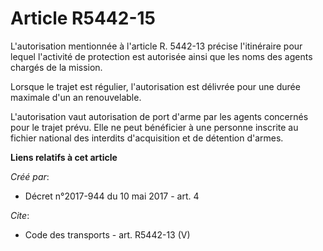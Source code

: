 # Article R5442-15

L'autorisation mentionnée à l'article R. 5442-13 précise l'itinéraire pour lequel l'activité de protection est autorisée
ainsi que les noms des agents chargés de la mission. 

Lorsque le trajet est régulier, l'autorisation est délivrée pour une durée maximale d'un an renouvelable. 

L'autorisation vaut autorisation de port d'arme par les agents concernés pour le trajet prévu. Elle ne peut bénéficier à une
personne inscrite au fichier national des interdits d'acquisition et de détention d'armes.

**Liens relatifs à cet article**

_Créé par_:

  - Décret n°2017-944 du 10 mai 2017 - art. 4

_Cite_:

  - Code des transports - art. R5442-13 (V)
